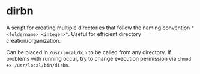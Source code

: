 # dirbn

A script for creating multiple directories that follow the naming convention `"<foldername> <integer>"`.  Useful for efficient directory creation/organization.

Can be placed in `/usr/local/bin` to be called from any directory.  If problems with running occur, try to change execution permission via `chmod +x /usr/local/bin/dirbn`.

